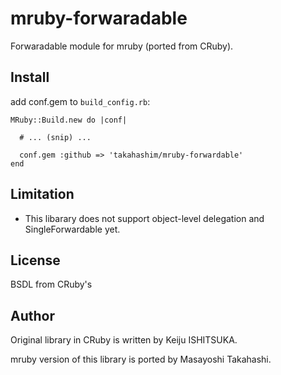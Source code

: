 # mruby-forwaradable

Forwaradable module for mruby (ported from CRuby).

## Install
add conf.gem to `build_config.rb`:

    MRuby::Build.new do |conf|
    
      # ... (snip) ...
    
      conf.gem :github => 'takahashim/mruby-forwardable'
    end

## Limitation

* This libarary does not support object-level delegation and SingleForwardable yet.

## License

BSDL from CRuby's

## Author

Original library in CRuby is written by Keiju ISHITSUKA.

mruby version of this library is ported by Masayoshi Takahashi.
